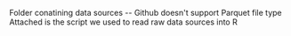 Folder conatining data sources -- Github doesn't support Parquet file type
Attached is the script we used to read raw data sources into R
